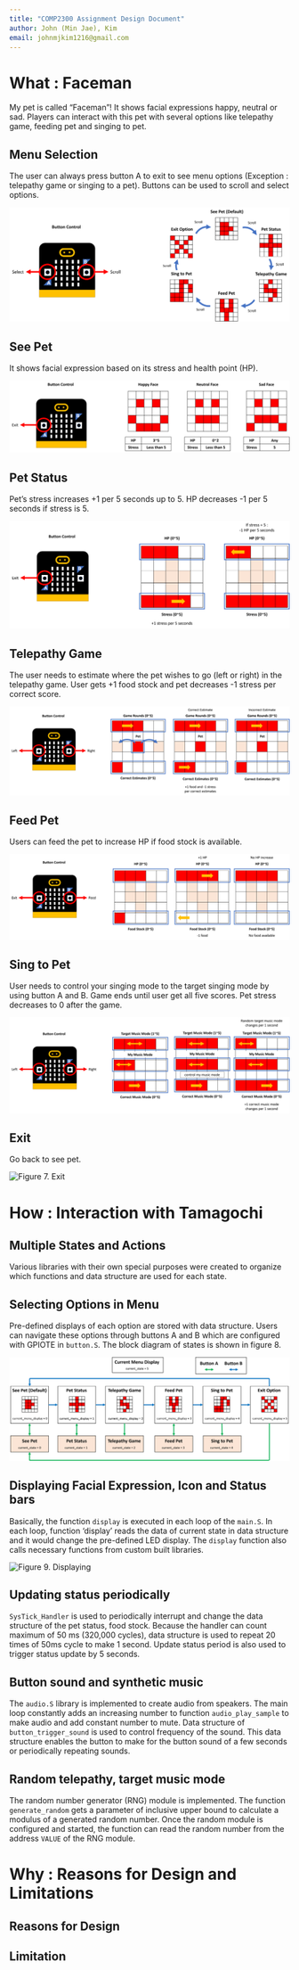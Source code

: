 ```yaml
---
title: "COMP2300 Assignment Design Document"
author: John (Min Jae), Kim
email: johnmjkim1216@gmail.com
---
```


# What : Faceman

My pet is called “Faceman”! It shows facial expressions happy, neutral or sad.  Players can interact with this pet with several options like telepathy game, feeding pet and singing to pet.

## Menu Selection

The user can always press button A to exit to see menu options (Exception : telepathy game or singing to a pet). Buttons can be used to scroll and select options.

![Figure 1. Menu Selection](assets/menu_selection_image.png)

## See Pet

It shows facial expression based on its stress and health point (HP). 

![Figure 2. See Pet](assets/see_pet_image.png)

## Pet Status

Pet’s stress increases +1 per 5 seconds up to 5. HP decreases -1 per 5 seconds if stress is 5.

![Figure 3. Pet Status](assets/pet_status_image.png)

## Telepathy Game

The user needs to estimate where the pet wishes to go (left or right) in the telepathy game. User gets +1 food stock and pet decreases -1 stress per correct score.

![Figure 4. Telepathy Game](assets/telepathy_game_image.png)

## Feed Pet

Users can feed the pet to increase HP if food stock is available.

![Figure 5. Feed Pet](assets/feed_pet_image.png)

## Sing to Pet

User needs to control your singing mode to the target singing mode by using button A and B. Game ends until user get all five scores. Pet stress decreases to 0 after the game.

![Figure 6. Sing to Pet](assets/sing_to_pet_image.png)

## Exit

Go back to see pet.

![Figure 7. Exit](assets/exit_image.png)

# How : Interaction with Tamagochi 

## Multiple States and Actions

Various libraries with their own special purposes were created to organize which functions and data structure are used for each state.

## Selecting Options in Menu

Pre-defined displays of each option are stored with data structure. Users can navigate these options through buttons A and B which are configured with GPIOTE in <code>button.S</code>. The block diagram of states is shown in figure 8.

![Figure 8. Block Diagram](assets/block_diagram_image.png)

## Displaying Facial Expression, Icon and Status bars

Basically, the function <code>display</code> is executed in each loop of the <code>main.S</code>. In each loop, function ‘display’ reads the data of current state in data structure and it would change the pre-defined LED display. The <code>display</code> function also calls necessary functions from custom built libraries.

![Figure 9. Displaying](assets/displaying_image.png)

## Updating status periodically

<code>SysTick_Handler</code> is used to periodically interrupt and change the data structure of the pet status, food stock. Because the handler can count maximum of 50 ms (320,000 cycles), data structure is used to repeat 20 times of 50ms cycle to make 1 second. Update status period is also used to trigger status update by 5 seconds.

## Button sound and synthetic music

The <code>audio.S</code> library is implemented to create audio from speakers. The main loop constantly adds an increasing number to function <code>audio_play_sample</code> to make audio and add constant number to mute. Data structure of <code>button_trigger_sound</code> is used to control frequency of the sound. This data structure enables the button to make for the button sound of a few seconds or periodically repeating sounds.

## Random telepathy, target music mode

The random number generator (RNG) module is implemented. The function <code>generate_random</code> gets a parameter of inclusive upper bound to calculate a modulus of a generated random number. Once the random module is configured and started, the function can read the random number from the address <code>VALUE</code> of the RNG module.

# Why : Reasons for Design and Limitations

## Reasons for Design



## Limitation
